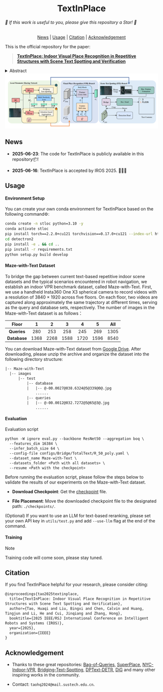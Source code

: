 <div align="center">
<h1> TextInPlace</h1>
</div

<div align="center">
<h6>🌟 If this work is useful to you, please give this repository a Star! 🌟</h6>
</div>

<p align="center">
  <a href="#News">News</a> |
  <a href="#Usage">Usage</a> |
  <a href="#Citation">Citation</a> |
  <a href="#Acknowledgement">Acknowledgement</a>
</p >

This is the official repository for the paper:
> [**TextInPlace: Indoor Visual Place Recognition in Repetitive Structures with Scene Text Spotting and Verification**](https://arxiv.org/abs/2503.06501)

<details>
  <summary>Abstract</summary>
Visual Place Recognition (VPR) is a crucial capability for long-term autonomous robots, enabling them to identify previously visited locations using visual information. 
However, existing methods remain limited in indoor settings due to the highly repetitive structures inherent in such environments. 
We observe that scene text typically appears in indoor spaces, serving to distinguish visually similar but different places. 
This inspires us to propose TextInPlace, a simple yet effective VPR framework that integrates Scene Text Spotting (STS) to mitigate visual perceptual ambiguity in repetitive indoor environments. 
Specifically, TextInPlace adopts a dual-branch architecture within a local parameter sharing network. The VPR branch employs attention-based aggregation to extract global descriptors for coarse-grained retrieval, while the STS branch utilizes a bridging text spotter to detect and recognize scene text. 
Finally, the discriminative text is filtered to compute text similarity and re-rank the top-K retrieved images. 
To bridge the gap between current text-based repetitive indoor scene datasets and the typical scenarios encountered in robot navigation, we establish an indoor VPR benchmark dataset, called Maze-with-Text. 
Extensive experiments on both custom and public datasets demonstrate that TextInPlace achieves superior performance over existing methods that rely solely on appearance information.
</details>

<img src="./figures/TextInPlace.png" alt="Overview" style="zoom:80%;" />

## News

- **2025-06-23**: The code for TextInPlace is publicly available in this repository📦!

- **2025-06-16**: TextInPlace is accepted by IROS 2025. 🎉🎉🎉

## Usage

#### Environment Setup

You can create your own conda environment for TextInPlace based on the following command⚙️:

```bash
conda create -n stloc python=3.10 -y
conda activate stloc
pip install torch==2.2.0+cu121 torchvision==0.17.0+cu121 --index-url https://download.pytorch.org/whl/cu121
cd detectron2
pip install -e . && cd ..
pip install -r requirements.txt
python setup.py build develop
```

#### Maze-with-Text Dataset

To bridge the gap between current text-based repetitive indoor scene datasets and the typical scenarios encountered in robot navigation, we establish an indoor VPR benchmark dataset, called Maze-with-Text. First, we use a handheld Insta360 One X3 spherical camera to record videos with a resolution of 3840 × 1920 across five floors. On each floor, two videos are captured along approximately the same trajectory at different times, serving as the query and database sets, respectively. The number of images in the Maze-with-Text dataset is as follows：

| **Floor** | 1 | 2 | 3 | 4 | 5 | All |
|:----------------:|:-:|:-:|:-:|:-:|:--:|:--:|
| **Queries**   | 280 | 253 | 258 | 245 | 269 | 1305 |
| **Database**  | 1368 | 2268 | 1588 | 1720 | 1596 | 8540 |

You can download Maze-with-Text dataset from [Google Drive](https://drive.google.com/file/d/1RtW7x9VLyzHIzaMACI2YtP4KVpXkwf1r/view?usp=sharing). 
After downloading, please unzip the archive and organize the dataset into the following directory structure:

```
|-- Maze-with-Text
  |-- images
      |-- test
          |-- database
          |   |-- @-00.0027@038.6324@5@339@0@.jpg
              ......
          |-- queries
          |   |-- @-00.0012@032.7272@5@65@3@.jpg
              ......
```

#### Evaluation

Evaluation script

```shell
python -W ignore eval.py --backbone ResNet50 --aggregation boq \
  --features_dim 16384 \
  --infer_batch_size 64 \
  --config-file configs/Bridge/TotalText/R_50_poly.yaml \
  --dataset_name Maze-with-Text \
  --datasets_folder <Path with all datasets> \
  --resume <Path with the checkpoint>
```

Before running the evaluation script, please follow the steps below to validate the results of our experiments on the Maze-with-Text dataset.

- **Download Checkpoint**: Get the [checkpoint](https://drive.google.com/file/d/1fJaaLta9mJfOwALjMg63c8oXNpm3Y_Q0/view?usp=drive_link) file.

- **File Placement**: Move the downloaded checkpoint file to the designated path: `./checkpoints/`.

(Optional) If you want to use an LLM for text-based reranking, please set your own API key in `utils/test.py` and add `--use-llm` flag at the end of the command.

#### Training

> [!NOTE] 
> 
> Training code will come soon, please stay tuned.

## Citation

If you find TextInPlace helpful for your research, please consider citing:

```
@inproceedings{tao2025textinplace,
  title={TextInPlace: Indoor Visual Place Recognition in Repetitive Structures with Scene Text Spotting and Verification},
  author={Tao, Huaqi and Liu, Bingxi and Chen, Calvin and Huang, Tingjun and Li, He and Cui, Jinqiang and Zhang, Hong},
  booktitle={2025 IEEE/RSJ International Conference on Intelligent Robots and Systems (IROS)},
  year={2025},
  organization={IEEE}
}
```

## Acknowledgement

- Thanks to these great repositories: [Bag-of-Queries](https://github.com/amaralibey/Bag-of-Queries), [SuperPlace](https://github.com/BinuxLiu/SuperPlace), [NYC-Indoor-VPR](https://github.com/ai4ce/NYC-Indoor-VPR), [Bridging-Text-Spotting](https://github.com/mxin262/Bridging-Text-Spotting), [DPText-DETR](https://github.com/ymy-k/DPText-DETR/tree/main), [DiG](https://github.com/ayumiymk/DiG) and many other inspiring works in the community.

- Contact: `taohq2024@mail.sustech.edu.cn`.